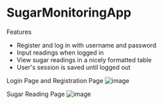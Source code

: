 # SugarMonitoringApp
Features
- Register and log in with username and password
- Input readings when logged in
- View sugar readings in a nicely formatted table
- User's session is saved until logged out

Login Page and Registration Page
![image](https://user-images.githubusercontent.com/83194359/178146694-87c49f96-05e7-4d92-a190-5e0010d77cd0.png)

Sugar Reading Page
![image](https://user-images.githubusercontent.com/83194359/178146801-dc6e9626-a194-471a-86db-4390e51a641e.png)
